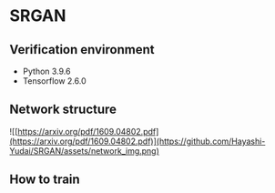 # SRGAN

## Verification environment

- Python 3.9.6
- Tensorflow 2.6.0

## Network structure

![[https://arxiv.org/pdf/1609.04802.pdf](https://arxiv.org/pdf/1609.04802.pdf)](https://github.com/Hayashi-Yudai/SRGAN/assets/network_img.png)


## How to train
